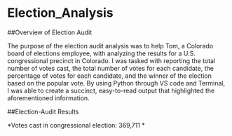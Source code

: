 # Election_Analysis

##Overview of Election Audit

The purpose of the election audit analysis was to help Tom, a Colorado board of elections employee, with analyzing the results for a U.S. congressional precinct in Colorado. I was tasked with reporting the total number of votes cast, the total number of votes for each candidate, the percentage of votes for each candidate, and the winner of the election based on the popular vote. By using Python through VS code and Terminal, I was able to create a succinct, easy-to-read output that highlighted the aforementioned information. 


##Election-Audit Results

*Votes cast in congressional election: 369,711
*
